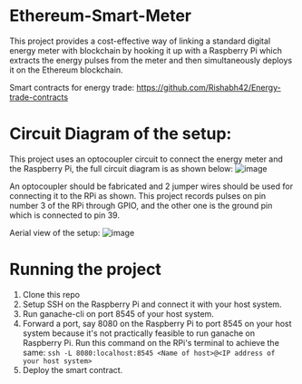 # Ethereum-Smart-Meter
This project provides a cost-effective way of linking a standard digital energy meter with blockchain by hooking it up with a Raspberry Pi which extracts the energy pulses from the meter and then simultaneously deploys it on the Ethereum blockchain.

Smart contracts for energy trade: https://github.com/Rishabh42/Energy-trade-contracts

# Circuit Diagram of the setup:
This project uses an optocoupler circuit to connect the energy meter and the Raspberry Pi, the full circuit diagram is as shown below:
![image](https://user-images.githubusercontent.com/20457952/56360297-da643380-6201-11e9-901e-14394f298e0d.png)

An optocoupler should be fabricated and 2 jumper wires should be used for connecting it to the RPi as shown. This project records pulses on pin number 3 of the RPi through GPIO, and the other one is the ground pin which is connected to pin 39.

Aerial view of the setup:
![image](https://user-images.githubusercontent.com/20457952/56360744-2c598900-6203-11e9-93c8-7b57d5f5cd27.png)

# Running the project
1. Clone this repo
2. Setup SSH on the Raspberry Pi and connect it with your host system.
3. Run ganache-cli on port 8545 of your host system.
4. Forward a port, say 8080 on the Raspberry Pi to port 8545 on your host system because it's not practically feasible to run ganache on Raspberry Pi. Run this command on the RPi's terminal to achieve the same: 
`ssh -L 8080:localhost:8545 <Name of host>@<IP address of your host system>`
5. Deploy the smart contract. 
